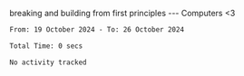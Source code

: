 breaking and building from first principles --- Computers <3

<!--START_SECTION:waka-->

```txt
From: 19 October 2024 - To: 26 October 2024

Total Time: 0 secs

No activity tracked
```

<!--END_SECTION:waka-->
